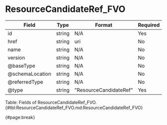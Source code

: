 <!--
    ATTENTION: This file was generated via gradle!
               Do NOT manually edit this file! Any such changes will be overwritten!
-->

# ResourceCandidateRef_FVO

| Field | Type | Format | Required |
| ------- | ------- | ------- | --- |
| id | string | N/A | Yes |
| href | string | uri | No |
| name | string | N/A | No |
| version | string | N/A | No |
| @baseType | string | N/A | No |
| @schemaLocation | string | N/A | No |
| @referredType | string | N/A | No |
| @type | string | "ResourceCandidateRef" | Yes |

Table: Fields of ResourceCandidateRef_FVO. {#tbl:ResourceCandidateRef_FVO.md:ResourceCandidateRef_FVO}

{#page:break}
